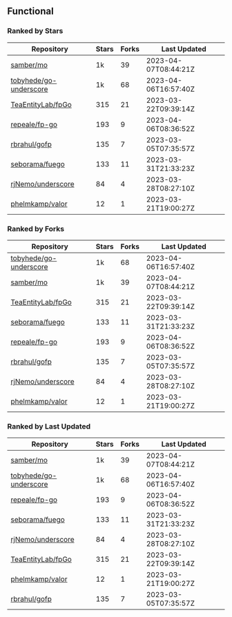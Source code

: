 ## Functional

### Ranked by Stars

| Repository | Stars | Forks | Last Updated |
|------------|-------|-------|--------------|
| [samber/mo](https://github.com/samber/mo) | 1k | 39 | 2023-04-07T08:44:21Z |
| [tobyhede/go-underscore](https://github.com/tobyhede/go-underscore) | 1k | 68 | 2023-04-06T16:57:40Z |
| [TeaEntityLab/fpGo](https://github.com/TeaEntityLab/fpGo) | 315 | 21 | 2023-03-22T09:39:14Z |
| [repeale/fp-go](https://github.com/repeale/fp-go) | 193 | 9 | 2023-04-06T08:36:52Z |
| [rbrahul/gofp](https://github.com/rbrahul/gofp) | 135 | 7 | 2023-03-05T07:35:57Z |
| [seborama/fuego](https://github.com/seborama/fuego) | 133 | 11 | 2023-03-31T21:33:23Z |
| [rjNemo/underscore](https://github.com/rjNemo/underscore) | 84 | 4 | 2023-03-28T08:27:10Z |
| [phelmkamp/valor](https://github.com/phelmkamp/valor) | 12 | 1 | 2023-03-21T19:00:27Z |

### Ranked by Forks

| Repository | Stars | Forks | Last Updated |
|------------|-------|-------|--------------|
| [tobyhede/go-underscore](https://github.com/tobyhede/go-underscore) | 1k | 68 | 2023-04-06T16:57:40Z |
| [samber/mo](https://github.com/samber/mo) | 1k | 39 | 2023-04-07T08:44:21Z |
| [TeaEntityLab/fpGo](https://github.com/TeaEntityLab/fpGo) | 315 | 21 | 2023-03-22T09:39:14Z |
| [seborama/fuego](https://github.com/seborama/fuego) | 133 | 11 | 2023-03-31T21:33:23Z |
| [repeale/fp-go](https://github.com/repeale/fp-go) | 193 | 9 | 2023-04-06T08:36:52Z |
| [rbrahul/gofp](https://github.com/rbrahul/gofp) | 135 | 7 | 2023-03-05T07:35:57Z |
| [rjNemo/underscore](https://github.com/rjNemo/underscore) | 84 | 4 | 2023-03-28T08:27:10Z |
| [phelmkamp/valor](https://github.com/phelmkamp/valor) | 12 | 1 | 2023-03-21T19:00:27Z |

### Ranked by Last Updated

| Repository | Stars | Forks | Last Updated |
|------------|-------|-------|--------------|
| [samber/mo](https://github.com/samber/mo) | 1k | 39 | 2023-04-07T08:44:21Z |
| [tobyhede/go-underscore](https://github.com/tobyhede/go-underscore) | 1k | 68 | 2023-04-06T16:57:40Z |
| [repeale/fp-go](https://github.com/repeale/fp-go) | 193 | 9 | 2023-04-06T08:36:52Z |
| [seborama/fuego](https://github.com/seborama/fuego) | 133 | 11 | 2023-03-31T21:33:23Z |
| [rjNemo/underscore](https://github.com/rjNemo/underscore) | 84 | 4 | 2023-03-28T08:27:10Z |
| [TeaEntityLab/fpGo](https://github.com/TeaEntityLab/fpGo) | 315 | 21 | 2023-03-22T09:39:14Z |
| [phelmkamp/valor](https://github.com/phelmkamp/valor) | 12 | 1 | 2023-03-21T19:00:27Z |
| [rbrahul/gofp](https://github.com/rbrahul/gofp) | 135 | 7 | 2023-03-05T07:35:57Z |

